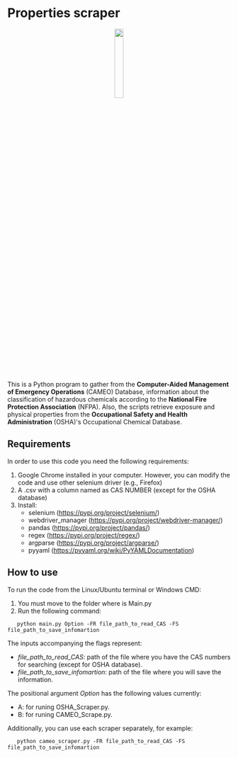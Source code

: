 # Properties scraper

<p align="center">
  <img src=https://github.com/jodhernandezbe/CAMEO_Scraper/blob/master/Diamond.png width="20%">
</p>

This is a Python program to gather from the **Computer-Aided Management of Emergency Operations** (CAMEO) Database, information about the classification of hazardous chemicals according to the **National Fire Protection Association** (NFPA). Also, the scripts retrieve exposure and physical properties from the **Occupational Safety and Health Administration** (OSHA)'s Occupational Chemical Database. 

## Requirements

In order to use this code you need the following requirements:

1. Google Chrome installed in your computer. However, you can modify the code and use other selenium driver (e.g., Firefox)
2. A .csv with a column named as CAS NUMBER (except for the OSHA database)
3. Install:
   - selenium (https://pypi.org/project/selenium/)
   - webdriver_manager (https://pypi.org/project/webdriver-manager/)
   - pandas (https://pypi.org/project/pandas/)
   - regex (https://pypi.org/project/regex/)
   - argparse (https://pypi.org/project/argparse/)
   - pyyaml (https://pyyaml.org/wiki/PyYAMLDocumentation)


## How to use

To run the code from the Linux/Ubuntu terminal or Windows CMD:

1. You must move to the folder where is Main.py
2. Run the following command: 

```
   python main.py Option -FR file_path_to_read_CAS -FS file_path_to_save_infomartion
```

The inputs accompanying the flags represent:

   - *file_path_to_read_CAS*: path of the file where you have the CAS numbers for searching (except for OSHA database).
   - *file_path_to_save_infomartion*: path of the file where you will save the information.
   
The positional argument *Option* has the following values currently:

  - A: for runing OSHA_Scraper.py.
  - B: for runing CAMEO_Scrape.py.

Additionally, you can use each scraper separately, for example:

```
   python cameo_scraper.py -FR file_path_to_read_CAS -FS file_path_to_save_infomartion
```
